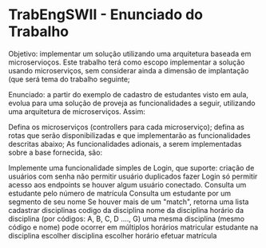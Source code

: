 # TrabEngSWII - Enunciado do Trabalho
Objetivo:  implementar um solução utilizando uma arquitetura baseada em microservioços. Este trabalho terá como escopo implementar a solução usando microserviços, sem considerar ainda a dimensão de implantação (que será tema do trabalho seguinte;

Enunciado: a partir do exemplo de cadastro de estudantes visto em aula, evolua para uma solução de proveja as funcionalidades a seguir, utilizando uma arquitetura de microserviços. Assim:

Defina os microserviços (controllers para cada microserviço);
defina as rotas que serão disponibilizadas e que implementarão as funcionalidades descritas abaixo;
As funcionalidades adionais, a serem implementadas sobre a base fornecida, são:


Implemente uma funcionalidade simples de Login, que suporte:
criação de usuários com senha
não permitir usuário duplicados
fazer Login
só permitir acesso aos endpoints se houver algum usuário conectado.
Consulta um estudante pelo número de matrícula
Consulta um estudante por um segmento de seu nome
Se houver mais de um "match", retorna uma lista
cadastrar disciplinas
codigo da disciplina
nome da disciplina
horário da disciplina (por códigos: A, B, C, D ...., G)
uma mesma disciplina (mesmo código e nome) pode ocorrer em múltiplos horários
matricular estudante na disciplina
escolher disciplina
escolher horário
efetuar matrícula
